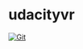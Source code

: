 # udacityvr

[![Git](https://app.soluble.cloud/api/v1/public/badges/5d1b711b-511f-4425-862f-80e8399f1f2c.svg?orgId=604336610407)](https://app.soluble.cloud/repos/details/github.com/jefferyfry/udacityvr?orgId=604336610407)  

